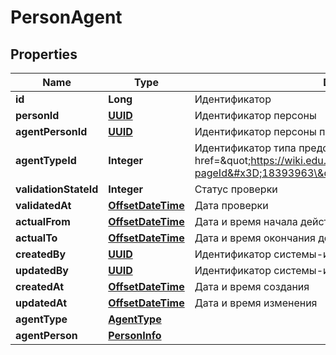 # PersonAgent

## Properties
Name | Type | Description | Notes
------------ | ------------- | ------------- | -------------
**id** | **Long** | Идентификатор | 
**personId** | [**UUID**](UUID.md) | Идентификатор персоны |  [optional]
**agentPersonId** | [**UUID**](UUID.md) | Идентификатор персоны представителя |  [optional]
**agentTypeId** | **Integer** | Идентификатор типа представительства (каталог НСИ3 &lt;a href&#x3D;\&quot;https://wiki.edu.mos.ru/pages/viewpage.action?pageId&#x3D;18393963\&quot;&gt;LEGAL_REPRESENT&lt;/href&gt;) | 
**validationStateId** | **Integer** | Статус проверки |  [optional]
**validatedAt** | [**OffsetDateTime**](OffsetDateTime.md) | Дата проверки |  [optional]
**actualFrom** | [**OffsetDateTime**](OffsetDateTime.md) | Дата и время начала действия связи |  [optional]
**actualTo** | [**OffsetDateTime**](OffsetDateTime.md) | Дата и время окончания действия связи |  [optional]
**createdBy** | [**UUID**](UUID.md) | Идентификатор системы-источника, создавшую запись |  [optional]
**updatedBy** | [**UUID**](UUID.md) | Идентификатор системы-источника, изменившую запись |  [optional]
**createdAt** | [**OffsetDateTime**](OffsetDateTime.md) | Дата и время создания |  [optional]
**updatedAt** | [**OffsetDateTime**](OffsetDateTime.md) | Дата и время изменения |  [optional]
**agentType** | [**AgentType**](AgentType.md) |  |  [optional]
**agentPerson** | [**PersonInfo**](PersonInfo.md) |  |  [optional]
